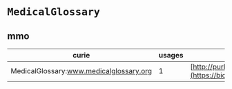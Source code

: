 # `MedicalGlossary`
## mmo
| curie                                   |   usages | nodes                                                                                                           |
|-----------------------------------------|----------|-----------------------------------------------------------------------------------------------------------------|
| MedicalGlossary:www.medicalglossary.org |        1 | [http://purl.obolibrary.org/obo/MMO:0000011](https://bioregistry.io/http://purl.obolibrary.org/obo/MMO:0000011) |
